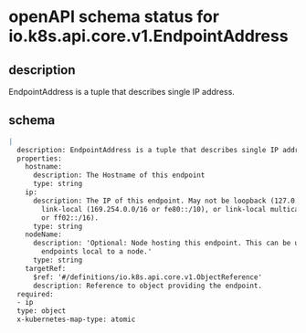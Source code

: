 # openAPI schema status for io.k8s.api.core.v1.EndpointAddress

## description

EndpointAddress is a tuple that describes single IP address.

## schema

```yaml
|
  description: EndpointAddress is a tuple that describes single IP address.
  properties:
    hostname:
      description: The Hostname of this endpoint
      type: string
    ip:
      description: The IP of this endpoint. May not be loopback (127.0.0.0/8 or ::1),
        link-local (169.254.0.0/16 or fe80::/10), or link-local multicast (224.0.0.0/24
        or ff02::/16).
      type: string
    nodeName:
      description: 'Optional: Node hosting this endpoint. This can be used to determine
        endpoints local to a node.'
      type: string
    targetRef:
      $ref: '#/definitions/io.k8s.api.core.v1.ObjectReference'
      description: Reference to object providing the endpoint.
  required:
  - ip
  type: object
  x-kubernetes-map-type: atomic

```
